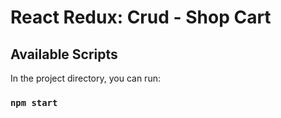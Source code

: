 # React Redux: Crud - Shop Cart

## Available Scripts

In the project directory, you can run:

### `npm start`
